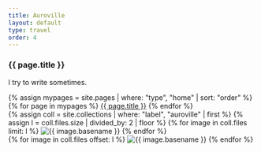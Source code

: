 ```yaml
---
title: Auroville
layout: default
type: travel
order: 4
---
```


<div class="section">
	<div class="container">
		<h3 class="section-heading">{{ page.title }}</h3>
		<p class="section-description">
			I try to write sometimes.
		</p>
		{% assign mypages = site.pages | where: "type", "home" | sort: "order" %}
		{% for page in mypages %}
		<a class="button button-primary" href="{{ page.url | relative_url }}">{{ page.title }}</a>
		{% endfor %}
	</div>
</div>
<div class="section">
	<div class="container">
		<div class="row">
			<div class="one-half column">
				{% assign coll = site.collections | where: "label", "auroville" | first %}
				{% assign l = coll.files.size | divided_by: 2 | floor %}
				{% for image in coll.files limit: l %}
				<img class="u-max-full-width" src="{{ coll.label | append: '/' | append: image.name }}" alt="{{ image.basename }}" />
				{% endfor %}
			</div>
			<div class="one-half column">
				{% for image in coll.files offset: l %}
				<img class="u-max-full-width" src="{{ coll.label | append: '/' | append: image.name }}" alt="{{ image.basename }}" />
				{% endfor %}
			</div>
		</div>
	</div>
</div>